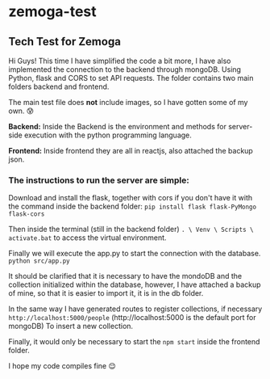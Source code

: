 # zemoga-test
## Tech Test for Zemoga

Hi Guys! This time I have simplified the code a bit more, I have also implemented the connection to the backend through mongoDB.
Using Python, flask and CORS to set API requests.
The folder contains two main folders backend and frontend.

The main test file does **not** include images, so I have gotten some of my own. :cold_sweat:

**Backend:**
Inside the Backend is the environment and methods for server-side execution with the python programming language.

**Frontend:** 
Inside frontend they are all in reactjs, also attached the backup json.

### The instructions to run the server are simple:
Download and install the flask, together with cors if you don't have it with the command inside the backend folder: `pip install flask flask-PyMongo flask-cors`

Then inside the terminal (still in the backend folder)
`. \ Venv \ Scripts \ activate.bat`
to access the virtual environment.

Finally we will execute the app.py to start the connection with the database. 
`python src/app.py`

It should be clarified that it is necessary to have the mondoDB and the collection initialized within the database, however, I have attached a backup of mine, so that it is easier to import it, it is in the db folder.

In the same way I have generated routes to register collections, if necessary `http://localhost:5000/people` (http://localhost:5000 is the default port for mongoDB) To insert a new collection.

Finally, it would only be necessary to start the `npm start` inside the frontend folder.

I hope my code compiles fine :relieved:
